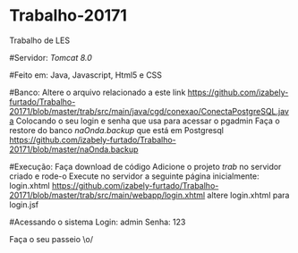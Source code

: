 # Trabalho-20171
Trabalho de LES

#Servidor: 
*Tomcat 8.0*

#Feito em:
Java, Javascript, Html5 e CSS

#Banco:
Altere o arquivo relacionado a este link
https://github.com/izabely-furtado/Trabalho-20171/blob/master/trab/src/main/java/cgd/conexao/ConectaPostgreSQL.java
Colocando o seu login e senha que usa para acessar o pgadmin
Faça o restore do banco *naOnda.backup* que está em Postgresql
https://github.com/izabely-furtado/Trabalho-20171/blob/master/naOnda.backup

#Execução:
Faça download de código
Adicione o projeto *trab* no servidor criado e rode-o 
Execute no servidor a seguinte página inicialmente: login.xhtml
https://github.com/izabely-furtado/Trabalho-20171/blob/master/trab/src/main/webapp/login.xhtml
altere login.xhtml para login.jsf

#Acessando o sistema
Login: admin
Senha: 123

Faça o seu passeio \o/
